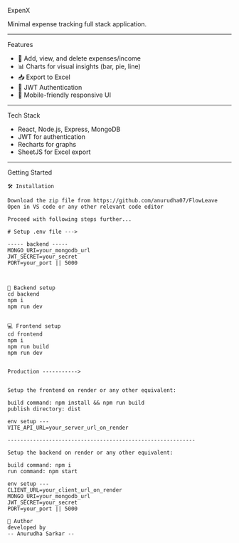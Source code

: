  ExpenX

Minimal expense tracking full stack application.


---

 Features

- 🧾 Add, view, and delete expenses/income  
- 📊 Charts for visual insights (bar, pie, line)  
- 📥 Export to Excel  
- 🔐 JWT Authentication  
- 📱 Mobile-friendly responsive UI

 ---

 Tech Stack

- React, Node.js, Express, MongoDB  
- JWT for authentication  
- Recharts for graphs  
- SheetJS for Excel export  

--- 

 Getting Started

```
🛠️ Installation

Download the zip file from https://github.com/anurudha07/FlowLeave
Open in VS code or any other relevant code editor

Proceed with following steps further...

# Setup .env file --->

----- backend -----
MONGO_URI=your_mongodb_url
JWT_SECRET=your_secret
PORT=your_port || 5000



🔗 Backend setup
cd backend
npm i
npm run dev


💻 Frontend setup
cd frontend
npm i
npm run build
npm run dev


Production ----------->


Setup the frontend on render or any other equivalent:

build command: npm install && npm run build
publish directory: dist

env setup ---
VITE_API_URL=your_server_url_on_render

-----------------------------------------------------------

Setup the backend on render or any other equivalent:

build command: npm i
run command: npm start

env setup ---
CLIENT_URL=your_client_url_on_render
MONGO_URI=your_mongodb_url
JWT_SECRET=your_secret
PORT=your_port || 5000

🙌 Author
developed by 
-- Anurudha Sarkar --


